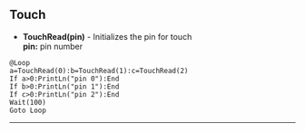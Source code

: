 ## Touch

- **TouchRead(pin)** - Initializes the pin for touch   <br>
**pin:** pin number

```basic
@Loop
a=TouchRead(0):b=TouchRead(1):c=TouchRead(2)
If a>0:PrintLn("pin 0"):End 
If b>0:PrintLn("pin 1"):End
If c>0:PrintLn("pin 2"):End 
Wait(100)
Goto Loop
```
---